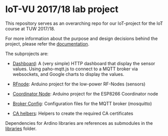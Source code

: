 # IoT-VU 2017/18 lab project

This repository serves as an overarching repo for our IoT-project for the IoT course at TUW 2017/18.

For more information about the purpose and design decisions behind the project, please refer the [documentation](docu).

The subprojects are:

 - [Dashboard](https://github.com/Internet-of-Shit-Heads/Coordinator_Node/tree/4c7671018e276e860dedb3372891ff0d6c3b086b): A (very simple) HTTP dashboard that display the sensor values. Using paho-mqtt.js to connect to a MQTT broker via websockets, and Google charts to display the values.

 - [RFnode](https://github.com/Internet-of-Shit-Heads/RFnode/tree/cc2af83b3421f3a7ac8289e8c6aff94748f121a1): Arduino project for the low-power RF-Nodes (sensors)

 - [Coordinator Node](https://github.com/Internet-of-Shit-Heads/Coordinator_Node/tree/4c7671018e276e860dedb3372891ff0d6c3b086b): Arduino project for the ESP8266 Coordinator node

 - [Broker Config](https://github.com/Internet-of-Shit-Heads/broker_config/tree/a5848a51a7991a2f83d627a33f464431d6348e63): Configuration files for the MQTT broker (mosquitto)

 - [CA helbers](https://github.com/Internet-of-Shit-Heads/ca-helpers/tree/b3e1904ab6bb89eb84d410408145b0c029f97d87): Helpers to create the required CA certificates

Dependencies for Ardino libraries are references as submodules in the [libraries](libraries) folder.
